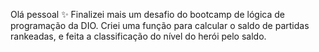 Olá pessoal ✨
Finalizei mais um desafio do bootcamp de lógica de programação da DIO.
Criei uma função para calcular o saldo de partidas rankeadas, e feita a classificação do nível do herói pelo saldo.  
